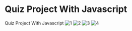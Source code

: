 # Quiz Project With Javascript
 Quiz Project With Javascript
![1](https://user-images.githubusercontent.com/99664429/201534837-00c22ec0-7af4-4d7a-9511-979d3ae90ff7.png)
![2](https://user-images.githubusercontent.com/99664429/201534844-9e3c9732-a692-4f33-b6db-587ccfd3ee1b.png)
![3](https://user-images.githubusercontent.com/99664429/201534847-f93f048c-fb6d-4554-a5d6-96c595cee63f.png)
![4](https://user-images.githubusercontent.com/99664429/201534850-b5a54963-0a19-46ab-a6a1-630241945dcc.png)
